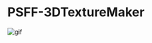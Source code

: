 # PSFF-3DTextureMaker
![gif](https://user-images.githubusercontent.com/56059182/115118576-ce70ff00-9fde-11eb-968a-48faac41890b.gif)
